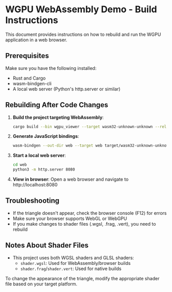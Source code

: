 # WGPU WebAssembly Demo - Build Instructions

This document provides instructions on how to rebuild and run the WGPU application in a web browser.

## Prerequisites

Make sure you have the following installed:
- Rust and Cargo
- wasm-bindgen-cli
- A local web server (Python's http.server or similar)

## Rebuilding After Code Changes

1. **Build the project targeting WebAssembly**:
   ```bash
   cargo build --bin wgpu_viewer --target wasm32-unknown-unknown --release
   ```

2. **Generate JavaScript bindings**:
   ```bash
   wasm-bindgen --out-dir web --target web target/wasm32-unknown-unknown/release/wgpu_viewer.wasm
   ```

3. **Start a local web server**:
   ```bash
   cd web
   python3 -m http.server 8080
   ```

4. **View in browser**:
   Open a web browser and navigate to http://localhost:8080

## Troubleshooting

- If the triangle doesn't appear, check the browser console (F12) for errors
- Make sure your browser supports WebGL or WebGPU
- If you make changes to shader files (.wgsl, .frag, .vert), you need to rebuild

## Notes About Shader Files

- This project uses both WGSL shaders and GLSL shaders:
  - `shader.wgsl`: Used for WebAssembly/browser builds
  - `shader.frag`/`shader.vert`: Used for native builds

To change the appearance of the triangle, modify the appropriate shader file based on your target platform.

